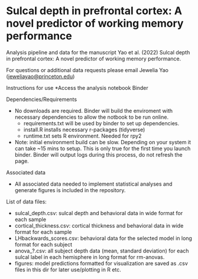 # Sulcal depth in prefrontal cortex: A novel predictor of working memory performance
Analysis pipeline and data for the manuscript Yao et al. (2022) Sulcal depth in prefrontal cortex: A novel predictor of working memory performance.

For questions or additional data requests please email Jewelia Yao (jeweliayao@princeton.edu)

Instructions for use
*Access the analysis notebook Binder

Dependencies/Requirements
* No downloads are required. Binder will build the enviroment with necessary dependencies to allow the notbook to be run online.
  * requirements.txt will be used by binder to set up dependencies.
  * install.R installs necessary r-packages (tidyverse)
  * runtime.txt sets R environment. Needed for rpy2
* Note: initial environment build can be slow. Depending on your system it can take ~15 mins to setup. This is only true for the first time you launch binder. Binder will output logs during this process, do not refresh the page.

Associated data
* All associated data needed to implement statistical analyses and generate figures is included in the repository.

List of data files:
  * sulcal_depth.csv: sulcal depth and behavioral data in wide format for each sample
  * cortical_thickness.csv: cortical thickness and behavioral data in wide format for each sample
  * LHbackwards_scores.csv: behavioral data for the selected model in long format for each subject
  * anova_?.csv: all subject depth data (mean, standard deviation) for each sulcal label in each hemisphere in long format for rm-anovas.
  * figures: model predictions formatted for visualization are saved as .csv files in this dir for later use/plotting in R etc.

